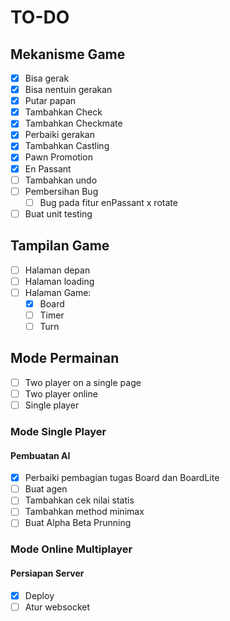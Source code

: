 # TO-DO

## Mekanisme Game

- [x] Bisa gerak
- [x] Bisa nentuin gerakan
- [x] Putar papan
- [x] Tambahkan Check
- [x] Tambahkan Checkmate
- [x] Perbaiki gerakan
- [x] Tambahkan Castling
- [x] Pawn Promotion
- [x] En Passant
- [ ] Tambahkan undo
- [ ] Pembersihan Bug
  - [ ] Bug pada fitur enPassant x rotate
- [ ] Buat unit testing

## Tampilan Game

- [ ] Halaman depan
- [ ] Halaman loading
- [ ] Halaman Game:
  - [x] Board
  - [ ] Timer
  - [ ] Turn

## Mode Permainan

- [ ] Two player on a single page
- [ ] Two player online
- [ ] Single player

### Mode Single Player

#### Pembuatan AI

- [x] Perbaiki pembagian tugas Board dan BoardLite
- [ ] Buat agen
- [ ] Tambahkan cek nilai statis
- [ ] Tambahkan method minimax
- [ ] Buat Alpha Beta Prunning

### Mode Online Multiplayer

#### Persiapan Server

- [x] Deploy
- [ ] Atur websocket
